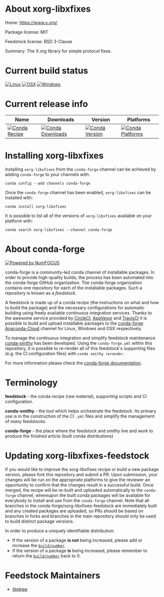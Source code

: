 <!--
# -*- mode: jinja -*-
-->

About xorg-libxfixes
====================

Home: https://www.x.org/

Package license: MIT

Feedstock license: BSD 3-Clause

Summary: The X.org library for simple protocol fixes.



Current build status
====================

[![Linux](https://img.shields.io/circleci/project/github/conda-forge/xorg-libxfixes-feedstock/master.svg?label=Linux)](https://circleci.com/gh/conda-forge/xorg-libxfixes-feedstock)
[![OSX](https://img.shields.io/travis/conda-forge/xorg-libxfixes-feedstock/master.svg?label=macOS)](https://travis-ci.org/conda-forge/xorg-libxfixes-feedstock)
[![Windows](https://img.shields.io/appveyor/ci/conda-forge/xorg-libxfixes-feedstock/master.svg?label=Windows)](https://ci.appveyor.com/project/conda-forge/xorg-libxfixes-feedstock/branch/master)

Current release info
====================

| Name | Downloads | Version | Platforms |
| --- | --- | --- | --- |
| [![Conda Recipe](https://img.shields.io/badge/recipe-xorg--libxfixes-green.svg)](https://anaconda.org/conda-forge/xorg-libxfixes) | [![Conda Downloads](https://img.shields.io/conda/dn/conda-forge/xorg-libxfixes.svg)](https://anaconda.org/conda-forge/xorg-libxfixes) | [![Conda Version](https://img.shields.io/conda/vn/conda-forge/xorg-libxfixes.svg)](https://anaconda.org/conda-forge/xorg-libxfixes) | [![Conda Platforms](https://img.shields.io/conda/pn/conda-forge/xorg-libxfixes.svg)](https://anaconda.org/conda-forge/xorg-libxfixes) |

Installing xorg-libxfixes
=========================

Installing `xorg-libxfixes` from the `conda-forge` channel can be achieved by adding `conda-forge` to your channels with:

```
conda config --add channels conda-forge
```

Once the `conda-forge` channel has been enabled, `xorg-libxfixes` can be installed with:

```
conda install xorg-libxfixes
```

It is possible to list all of the versions of `xorg-libxfixes` available on your platform with:

```
conda search xorg-libxfixes --channel conda-forge
```


About conda-forge
=================

[![Powered by NumFOCUS](https://img.shields.io/badge/powered%20by-NumFOCUS-orange.svg?style=flat&colorA=E1523D&colorB=007D8A)](http://numfocus.org)

conda-forge is a community-led conda channel of installable packages.
In order to provide high-quality builds, the process has been automated into the
conda-forge GitHub organization. The conda-forge organization contains one repository
for each of the installable packages. Such a repository is known as a *feedstock*.

A feedstock is made up of a conda recipe (the instructions on what and how to build
the package) and the necessary configurations for automatic building using freely
available continuous integration services. Thanks to the awesome service provided by
[CircleCI](https://circleci.com/), [AppVeyor](https://www.appveyor.com/)
and [TravisCI](https://travis-ci.org/) it is possible to build and upload installable
packages to the [conda-forge](https://anaconda.org/conda-forge)
[Anaconda-Cloud](https://anaconda.org/) channel for Linux, Windows and OSX respectively.

To manage the continuous integration and simplify feedstock maintenance
[conda-smithy](https://github.com/conda-forge/conda-smithy) has been developed.
Using the ``conda-forge.yml`` within this repository, it is possible to re-render all of
this feedstock's supporting files (e.g. the CI configuration files) with ``conda smithy rerender``.

For more information please check the [conda-forge documentation](https://conda-forge.org/docs/).

Terminology
===========

**feedstock** - the conda recipe (raw material), supporting scripts and CI configuration.

**conda-smithy** - the tool which helps orchestrate the feedstock.
                   Its primary use is in the construction of the CI ``.yml`` files
                   and simplify the management of *many* feedstocks.

**conda-forge** - the place where the feedstock and smithy live and work to
                  produce the finished article (built conda distributions)


Updating xorg-libxfixes-feedstock
=================================

If you would like to improve the xorg-libxfixes recipe or build a new
package version, please fork this repository and submit a PR. Upon submission,
your changes will be run on the appropriate platforms to give the reviewer an
opportunity to confirm that the changes result in a successful build. Once
merged, the recipe will be re-built and uploaded automatically to the
`conda-forge` channel, whereupon the built conda packages will be available for
everybody to install and use from the `conda-forge` channel.
Note that all branches in the conda-forge/xorg-libxfixes-feedstock are
immediately built and any created packages are uploaded, so PRs should be based
on branches in forks and branches in the main repository should only be used to
build distinct package versions.

In order to produce a uniquely identifiable distribution:
 * If the version of a package **is not** being increased, please add or increase
   the [``build/number``](https://conda.io/docs/user-guide/tasks/build-packages/define-metadata.html#build-number-and-string).
 * If the version of a package **is** being increased, please remember to return
   the [``build/number``](https://conda.io/docs/user-guide/tasks/build-packages/define-metadata.html#build-number-and-string)
   back to 0.

Feedstock Maintainers
=====================

* [@pkgw](https://github.com/pkgw/)

